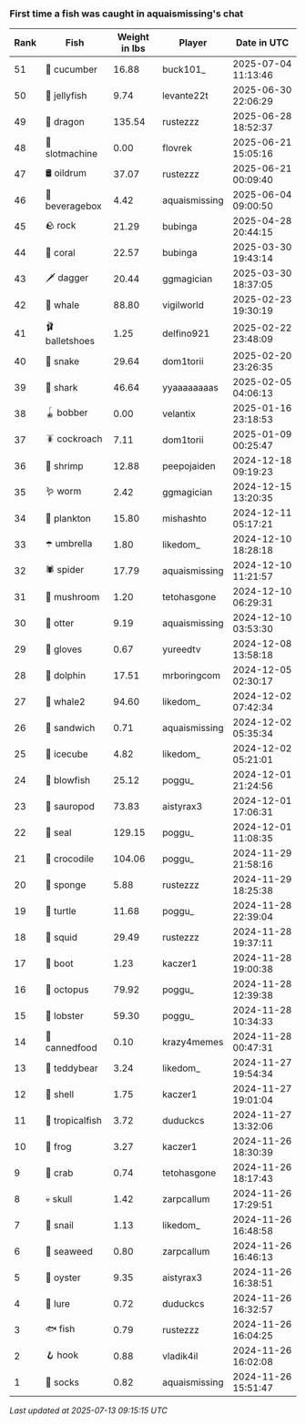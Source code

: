 ### First time a fish was caught in aquaismissing's chat
| Rank | Fish | Weight in lbs | Player | Date in UTC |
|------|--------|-----------|---------|------|
| 51  | 🥒 cucumber | 16.88 | buck101_ | 2025-07-04 11:13:46 |
| 50  | 🪼 jellyfish | 9.74 | levante22t | 2025-06-30 22:06:29 |
| 49  | 🐉 dragon | 135.54 | rustezzz | 2025-06-28 18:52:37 |
| 48  | 🎰 slotmachine | 0.00 | flovrek | 2025-06-21 15:05:16 |
| 47  | 🛢️ oildrum | 37.07 | rustezzz | 2025-06-21 00:09:40 |
| 46  | 🧃 beveragebox | 4.42 | aquaismissing | 2025-06-04 09:00:50 |
| 45  | 🪨 rock | 21.29 | bubinga | 2025-04-28 20:44:15 |
| 44  | 🪸 coral | 22.57 | bubinga | 2025-03-30 19:43:14 |
| 43  | 🗡️ dagger | 20.44 | ggmagician | 2025-03-30 18:37:05 |
| 42  | 🐳 whale | 88.80 | vigilworld | 2025-02-23 19:30:19 |
| 41  | 🩰 balletshoes | 1.25 | delfino921 | 2025-02-22 23:48:09 |
| 40  | 🐍 snake | 29.64 | dom1torii | 2025-02-20 23:26:35 |
| 39  | 🦈 shark | 46.64 | yyaaaaaaaas | 2025-02-05 04:06:13 |
| 38  | 🪀 bobber | 0.00 | velantix | 2025-01-16 23:18:53 |
| 37  | 🪳 cockroach | 7.11 | dom1torii | 2025-01-09 00:25:47 |
| 36  | 🦐 shrimp | 12.88 | peepojaiden | 2024-12-18 09:19:23 |
| 35  | 🪱 worm | 2.42 | ggmagician | 2024-12-15 13:20:35 |
| 34  | 🦠 plankton | 15.80 | mishashto | 2024-12-11 05:17:21 |
| 33  | ☂️ umbrella | 1.80 | likedom_ | 2024-12-10 18:28:18 |
| 32  | 🕷️ spider | 17.79 | aquaismissing | 2024-12-10 11:21:57 |
| 31  | 🍄 mushroom | 1.20 | tetohasgone | 2024-12-10 06:29:31 |
| 30  | 🦦 otter | 9.19 | aquaismissing | 2024-12-10 03:53:30 |
| 29  | 🧤 gloves | 0.67 | yureedtv | 2024-12-08 13:58:18 |
| 28  | 🐬 dolphin | 17.51 | mrboringcom | 2024-12-05 02:30:17 |
| 27  | 🐋 whale2 | 94.60 | likedom_ | 2024-12-02 07:42:34 |
| 26  | 🥪 sandwich | 0.71 | aquaismissing | 2024-12-02 05:35:34 |
| 25  | 🧊 icecube | 4.82 | likedom_ | 2024-12-02 05:21:01 |
| 24  | 🐡 blowfish | 25.12 | poggu_ | 2024-12-01 21:24:56 |
| 23  | 🦕 sauropod | 73.83 | aistyrax3 | 2024-12-01 17:06:31 |
| 22  | 🦭 seal | 129.15 | poggu_ | 2024-12-01 11:08:35 |
| 21  | 🐊 crocodile | 104.06 | poggu_ | 2024-11-29 21:58:16 |
| 20  | 🧽 sponge | 5.88 | rustezzz | 2024-11-29 18:25:38 |
| 19  | 🐢 turtle | 11.68 | poggu_ | 2024-11-28 22:39:04 |
| 18  | 🦑 squid | 29.49 | rustezzz | 2024-11-28 19:37:11 |
| 17  | 👢 boot | 1.23 | kaczer1 | 2024-11-28 19:00:38 |
| 16  | 🐙 octopus | 79.92 | poggu_ | 2024-11-28 12:39:38 |
| 15  | 🦞 lobster | 59.30 | poggu_ | 2024-11-28 10:34:33 |
| 14  | 🥫 cannedfood | 0.10 | krazy4memes | 2024-11-28 00:47:31 |
| 13  | 🧸 teddybear | 3.24 | likedom_ | 2024-11-27 19:54:34 |
| 12  | 🐚 shell | 1.75 | kaczer1 | 2024-11-27 19:01:04 |
| 11  | 🐠 tropicalfish | 3.72 | duduckcs | 2024-11-27 13:32:06 |
| 10  | 🐸 frog | 3.27 | kaczer1 | 2024-11-26 18:30:39 |
| 9  | 🦀 crab | 0.74 | tetohasgone | 2024-11-26 18:17:43 |
| 8  | 💀 skull | 1.42 | zarpcallum | 2024-11-26 17:29:51 |
| 7  | 🐌 snail | 1.13 | likedom_ | 2024-11-26 16:48:58 |
| 6  | 🌿 seaweed | 0.80 | zarpcallum | 2024-11-26 16:46:13 |
| 5  | 🦪 oyster | 9.35 | aistyrax3 | 2024-11-26 16:38:51 |
| 4  | 🎏 lure | 0.72 | duduckcs | 2024-11-26 16:32:57 |
| 3  | 🐟 fish | 0.79 | rustezzz | 2024-11-26 16:04:25 |
| 2  | 🪝 hook | 0.88 | vladik4il | 2024-11-26 16:02:08 |
| 1  | 🧦 socks | 0.82 | aquaismissing | 2024-11-26 15:51:47 |

_Last updated at 2025-07-13 09:15:15 UTC_